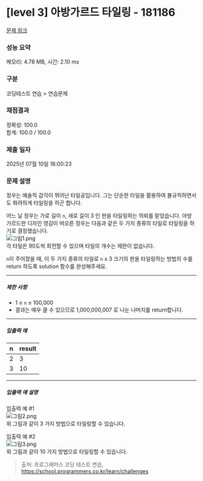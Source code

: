# [level 3] 아방가르드 타일링 - 181186 

[문제 링크](https://school.programmers.co.kr/learn/courses/30/lessons/181186#) 

### 성능 요약

메모리: 4.78 MB, 시간: 2.10 ms

### 구분

코딩테스트 연습 > 연습문제

### 채점결과

정확성: 100.0<br/>합계: 100.0 / 100.0

### 제출 일자

2025년 07월 10일 18:00:23

### 문제 설명

<p>정우는 예술적 감각이 뛰어난 타일공입니다. 그는 단순한 타일을 활용하여 불규칙하면서도 화려하게 타일링을 하곤 합니다.</p>

<p>어느 날 정우는 가로 길이 <code>n</code>, 세로 길이 3 인 판을 타일링하는 의뢰를 맡았습니다. 아방가르드한 디자인 영감이 떠오른 정우는 다음과 같은 두 가지 종류의 타일로 타일링을 하기로 결정했습니다.<br>
<img src="https://grepp-programmers.s3.ap-northeast-2.amazonaws.com/files/production/b5b950b2-b995-418a-a40b-6e0ef6bb04d2/%EA%B7%B8%EB%A6%BC1.png" title="" alt="그림1.png"><br>
각 타일은 90도씩 회전할 수 있으며 타일의 개수는 제한이 없습니다.</p>

<p><code>n</code>이 주어졌을 때, 이 두 가지 종류의 타일로 <code>n</code> x 3 크기의 판을 타일링하는 방법의 수를 return 하도록 solution 함수를 완성해주세요.</p>

<hr>

<h5>제한 사항</h5>

<ul>
<li>1 ≤ <code>n</code> ≤ 100,000</li>
<li>결과는 매우 클 수 있으므로 1,000,000,007 로 나눈 나머지를 return합니다.</li>
</ul>

<hr>

<h5>입출력 예</h5>
<table class="table">
        <thead><tr>
<th>n</th>
<th>result</th>
</tr>
</thead>
        <tbody><tr>
<td>2</td>
<td>3</td>
</tr>
<tr>
<td>3</td>
<td>10</td>
</tr>
</tbody>
      </table>
<hr>

<h5>입출력 예 설명</h5>

<p>입출력 예 #1<br>
<img src="https://grepp-programmers.s3.ap-northeast-2.amazonaws.com/files/production/090901c7-5579-43e4-9614-ceb6024d4f8e/%EA%B7%B8%EB%A6%BC2.png" title="" alt="그림2.png"><br>
위 그림과 같이 3 가지 방법으로 타일링할 수 있습니다.</p>

<p>입출력 예 #2<br>
<img src="https://grepp-programmers.s3.ap-northeast-2.amazonaws.com/files/production/adb2e512-60a7-4911-854b-068d63ca8f50/%EA%B7%B8%EB%A6%BC3.png" title="" alt="그림3.png"><br>
위 그림과 같이 10 가지 방법으로 타일링할 수 있습니다.</p>


> 출처: 프로그래머스 코딩 테스트 연습, https://school.programmers.co.kr/learn/challenges